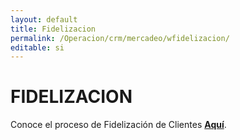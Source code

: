```yaml
---
layout: default
title: Fidelizacion
permalink: /Operacion/crm/mercadeo/wfidelizacion/
editable: si
---
```


# FIDELIZACION


Conoce el proceso de Fidelización de Clientes [**Aquí**]().